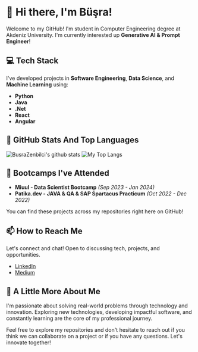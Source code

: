 # 👋 Hi there, I'm Büşra! 

Welcome to my GitHub! I'm student in Computer Engineering degree at Akdeniz University. I'm currently interested up **Generative AI & Prompt Engineer**!


## 💻 Tech Stack
I've developed projects in **Software Engineering**, **Data Science**, and **Machine Learning** using:
- **Python**
- **Java**
- **.Net**
- **React**
- **Angular**


## 📌 GitHub Stats And Top Languages

<p float="center">
  <img  src="https://github-readme-stats.vercel.app/api?username=BusraZenbilci&show_icons=true&count_private=true&hide=contribs,issues" alt="BusraZenbilci's github stats" />
  <img  src="https://github-readme-stats.vercel.app/api/top-langs/?username=BusraZenbilci&layout=compact" alt="My Top Langs" />
</p>

## 🚀 Bootcamps I've Attended
- **Miuul - Data Scientist Bootcamp** *(Sep 2023 - Jan 2024)*
- **Patika.dev - JAVA & QA & SAP Spartacus Practicum** *(Oct 2022 - Dec 2022)*

You can find these projects across my repositories right here on GitHub!

## 📫 How to Reach Me
Let's connect and chat! Open to discussing tech, projects, and opportunities.

- [LinkedIn](https://www.linkedin.com/in/busrazenbilci/)
- [Medium](https://medium.com/@busrazenbilci98)

## 🌟 A Little More About Me
I'm passionate about solving real-world problems through technology and innovation. Exploring new technologies, developing impactful software, and constantly learning are the core of my professional journey.

Feel free to explore my repositories and don't hesitate to reach out if you think we can collaborate on a project or if you have any questions. Let's innovate together!




<!---
BusraZenbilci/BusraZenbilci is a ✨ special ✨ repository because its `README.md` (this file) appears on your GitHub profile.
You can click the Preview link to take a look at your changes.
--->
